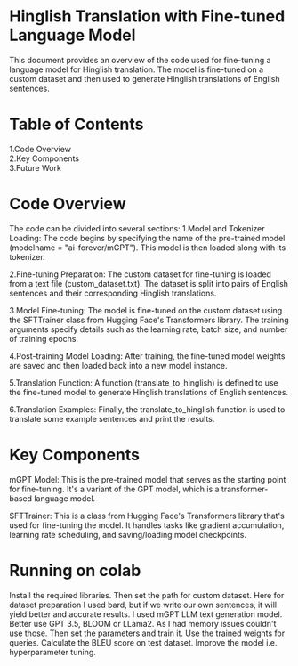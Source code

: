 # Hinglish Translation with Fine-tuned Language Model

This document provides an overview of the code used for fine-tuning a language model for Hinglish translation. The model is fine-tuned on a custom dataset and then used to generate Hinglish translations of English sentences.

# Table of Contents
1.Code Overview  
2.Key Components  
3.Future Work

# Code Overview
The code can be divided into several sections:
1.Model and Tokenizer Loading: The code begins by specifying the name of the pre-trained model (modelname = "ai-forever/mGPT"). This model is then loaded along with its tokenizer.

2.Fine-tuning Preparation: The custom dataset for fine-tuning is loaded from a text file (custom_dataset.txt). The dataset is split into pairs of English sentences and their corresponding Hinglish translations.

3.Model Fine-tuning: The model is fine-tuned on the custom dataset using the SFTTrainer class from Hugging Face's Transformers library. The training arguments specify details such as the learning rate, batch size, and number of training epochs.

4.Post-training Model Loading: After training, the fine-tuned model weights are saved and then loaded back into a new model instance.

5.Translation Function: A function (translate_to_hinglish) is defined to use the fine-tuned model to generate Hinglish translations of English sentences.

6.Translation Examples: Finally, the translate_to_hinglish function is used to translate some example sentences and print the results.

# Key Components
mGPT Model: This is the pre-trained model that serves as the starting point for fine-tuning. It's a variant of the GPT model, which is a transformer-based language model.

SFTTrainer: This is a class from Hugging Face's Transformers library that's used for fine-tuning the model. It handles tasks like gradient accumulation, learning rate scheduling, and saving/loading model checkpoints.

# Running on colab
Install the required libraries.
Then set the path for custom dataset.
Here for dataset preparation I used bard, but if we write our own sentences, it will yield better and accurate results.
I used mGPT LLM text generation model. Better use GPT 3.5, BLOOM or LLama2. As I had memory issues couldn't use those.
Then set the parameters and train it.
Use the trained weights for queries.
Calculate the BLEU score on test dataset.
Improve the model i.e. hyperparameter tuning.
